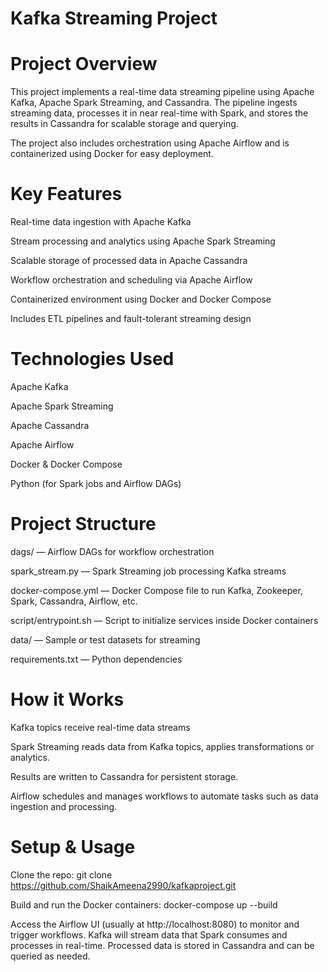 # Kafka Streaming Project

# Project Overview
This project implements a real-time data streaming pipeline using Apache Kafka, Apache Spark Streaming, and Cassandra. The pipeline ingests streaming data, processes it in near real-time with Spark, and stores the results in Cassandra for scalable storage and querying.

The project also includes orchestration using Apache Airflow and is containerized using Docker for easy deployment.

# Key Features
Real-time data ingestion with Apache Kafka

Stream processing and analytics using Apache Spark Streaming

Scalable storage of processed data in Apache Cassandra

Workflow orchestration and scheduling via Apache Airflow

Containerized environment using Docker and Docker Compose

Includes ETL pipelines and fault-tolerant streaming design

# Technologies Used
Apache Kafka

Apache Spark Streaming

Apache Cassandra

Apache Airflow

Docker & Docker Compose

Python (for Spark jobs and Airflow DAGs)

# Project Structure
dags/ — Airflow DAGs for workflow orchestration

spark_stream.py — Spark Streaming job processing Kafka streams

docker-compose.yml — Docker Compose file to run Kafka, Zookeeper, Spark, Cassandra, Airflow, etc.

script/entrypoint.sh — Script to initialize services inside Docker containers

data/ — Sample or test datasets for streaming

requirements.txt — Python dependencies

# How it Works
Kafka topics receive real-time data streams 

Spark Streaming reads data from Kafka topics, applies transformations or analytics.

Results are written to Cassandra for persistent storage.

Airflow schedules and manages workflows to automate tasks such as data ingestion and processing.

# Setup & Usage

Clone the repo:
git clone https://github.com/ShaikAmeena2990/kafkaproject.git

Build and run the Docker containers:
docker-compose up --build

Access the Airflow UI (usually at http://localhost:8080) to monitor and trigger workflows.
Kafka will stream data that Spark consumes and processes in real-time.
Processed data is stored in Cassandra and can be queried as needed.
